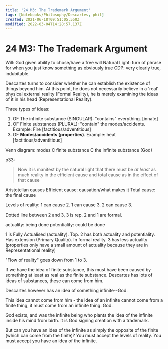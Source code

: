 ```yaml
---
title: '24 M3: The Trademark Argument'
tags: [Notebooks/Philosophy/Descartes, phil]
created: 2021-06-18T09:51:05.550Z
modified: 2022-03-04T14:28:57.137Z
---
```


# 24 M3: The Trademark Argument
Will: God given ability to chose/have a free will
Natural Light: turn of phrase for when you just know something as obviously true
CDP: very clearly true, indubitable.

Descartes turns to consider whether he can establish the existence of things beyond him. At this point, he does not necessarily believe in a 'real' physical external reality (Formal Reality), he is merely examining the ideas of it in his head (Representational Reality).

Three types of ideas:
1. OF The infinite substance (SINGULAR): "contains" everything. [innate]
2. OF Finite substances (PLURAL): "contain" the modes/accidents. Example: Fire [factitious/adventitious]
3. OF **Modes/accidents (properties)**. Example: heat [factitious/adventitious]

Venn diagram:
modes C finite substance C the infinite substance (God)

p33:
> Now it is manifest by the natural light that there must be *at least* as much reality in the efficient cause and total cause as in the effect of that cause

Aristotelian causes
Efficient cause: causation/what makes it
Total cause: the final cause

Levels of reality:
1 can cause 2. 1 can cause 3. 2 can cause 3.

Dotted line between 2 and 3, 3 is rep. 2 and 1 are formal.

actuality: being done
potentiality: could be done

1 is Fully Actualised (actuality). Top.
2 has both actuality and potentiality. Has extension (Primary Quality). In formal reality.
3 has less actuality (properties only have a small amount of actuality because they are in Representational reality)

"Flow of reality" goes down from 1 to 3.

If we have the idea of finite substance, this must have been caused by something at least as real as the finite substance. Descartes has lots of ideas of substances, these can come from him.

Descartes however has an idea of something infinite--God.

This idea cannot come from him - the idea of an infinite cannot come from a finite thing, it must come from an infinite thing. God.

God exists, and was the infinite being who plants the idea of the infinite inside his mind from birth. It is God signing creation with a trademark.

But can you have an idea of the infinite as simply the opposite of the finite (which can come from the finite)?
You must accept the levels of reality.
You must accept you have an idea of the infinite.
